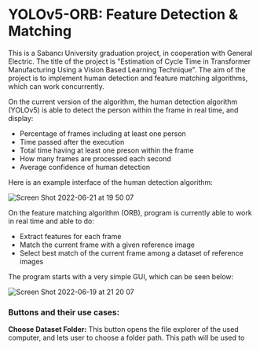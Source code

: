 # YOLOv5-ORB: Feature Detection & Matching

This is a Sabancı University graduation project, in cooperation with General Electric. The title of the project is "Estimation of Cycle Time in Transformer Manufacturing Using a Vision Based Learning Technique". The aim of the project is to implement human detection and feature matching algorithms, which can work concurrently. 

On the current version of the algorithm, the human detection algorithm (YOLOv5) is able to detect the person within the frame in real time, and display:
- Percentage of frames including at least one person
- Time passed after the execution
- Total time having at least one preson within the frame
- How many frames are processed each second
- Average confidence of human detection

Here is an example interface of the human detection algorithm:
 
![Screen Shot 2022-06-21 at 19 50 07](https://user-images.githubusercontent.com/51164676/174854878-793ea0fb-904d-4a59-bc7f-93f523b9c5d4.png)

On the feature matching algorithm (ORB), program is currently able to work in real time and able to do:
- Extract features for each frame
- Match the current frame with a given reference image
- Select best match of the current frame among a dataset of reference images



The program starts with a very simple GUI, which can be seen below:

![Screen Shot 2022-06-19 at 21 20 07](https://user-images.githubusercontent.com/51164676/174855725-8abdd8ea-d142-4dd2-915b-0a1cad9ba111.png)

### **Buttons and their use cases:**

**Choose Dataset Folder:**
This button opens the file explorer of the used computer, and lets user to choose a folder path. This path will be used to 
